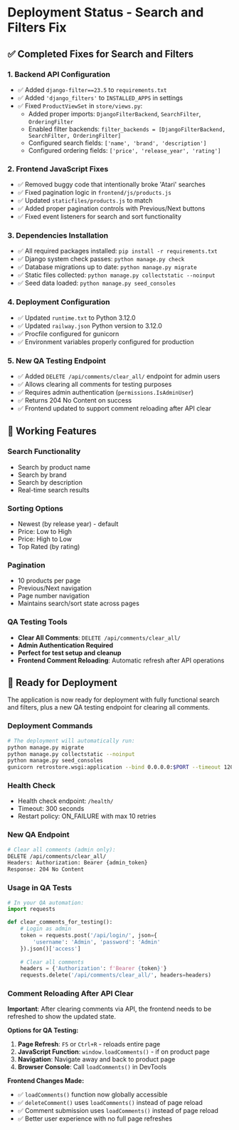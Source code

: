 # Deployment Status - Search and Filters Fix

## ✅ **Completed Fixes for Search and Filters**

### 1. **Backend API Configuration**
- ✅ Added `django-filter==23.5` to `requirements.txt`
- ✅ Added `'django_filters'` to `INSTALLED_APPS` in settings
- ✅ Fixed `ProductViewSet` in `store/views.py`:
  - Added proper imports: `DjangoFilterBackend`, `SearchFilter`, `OrderingFilter`
  - Enabled filter backends: `filter_backends = [DjangoFilterBackend, SearchFilter, OrderingFilter]`
  - Configured search fields: `['name', 'brand', 'description']`
  - Configured ordering fields: `['price', 'release_year', 'rating']`

### 2. **Frontend JavaScript Fixes**
- ✅ Removed buggy code that intentionally broke 'Atari' searches
- ✅ Fixed pagination logic in `frontend/js/products.js`
- ✅ Updated `staticfiles/products.js` to match
- ✅ Added proper pagination controls with Previous/Next buttons
- ✅ Fixed event listeners for search and sort functionality

### 3. **Dependencies Installation**
- ✅ All required packages installed: `pip install -r requirements.txt`
- ✅ Django system check passes: `python manage.py check`
- ✅ Database migrations up to date: `python manage.py migrate`
- ✅ Static files collected: `python manage.py collectstatic --noinput`
- ✅ Seed data loaded: `python manage.py seed_consoles`

### 4. **Deployment Configuration**
- ✅ Updated `runtime.txt` to Python 3.12.0
- ✅ Updated `railway.json` Python version to 3.12.0
- ✅ Procfile configured for gunicorn
- ✅ Environment variables properly configured for production

### 5. **New QA Testing Endpoint**
- ✅ Added `DELETE /api/comments/clear_all/` endpoint for admin users
- ✅ Allows clearing all comments for testing purposes
- ✅ Requires admin authentication (`permissions.IsAdminUser`)
- ✅ Returns 204 No Content on success
- ✅ Frontend updated to support comment reloading after API clear

## 🎯 **Working Features**

### Search Functionality
- Search by product name
- Search by brand
- Search by description
- Real-time search results

### Sorting Options
- Newest (by release year) - default
- Price: Low to High
- Price: High to Low
- Top Rated (by rating)

### Pagination
- 10 products per page
- Previous/Next navigation
- Page number navigation
- Maintains search/sort state across pages

### QA Testing Tools
- **Clear All Comments**: `DELETE /api/comments/clear_all/`
- **Admin Authentication Required**
- **Perfect for test setup and cleanup**
- **Frontend Comment Reloading**: Automatic refresh after API operations

## 🚀 **Ready for Deployment**

The application is now ready for deployment with fully functional search and filters, plus a new QA testing endpoint for clearing all comments.

### Deployment Commands
```bash
# The deployment will automatically run:
python manage.py migrate
python manage.py collectstatic --noinput
python manage.py seed_consoles
gunicorn retrostore.wsgi:application --bind 0.0.0.0:$PORT --timeout 120
```

### Health Check
- Health check endpoint: `/health/`
- Timeout: 300 seconds
- Restart policy: ON_FAILURE with max 10 retries

### New QA Endpoint
```bash
# Clear all comments (admin only):
DELETE /api/comments/clear_all/
Headers: Authorization: Bearer {admin_token}
Response: 204 No Content
```

### Usage in QA Tests
```python
# In your QA automation:
import requests

def clear_comments_for_testing():
    # Login as admin
    token = requests.post('/api/login/', json={
        'username': 'Admin', 'password': 'Admin'
    }).json()['access']
    
    # Clear all comments
    headers = {'Authorization': f'Bearer {token}'}
    requests.delete('/api/comments/clear_all/', headers=headers)
```

### Comment Reloading After API Clear
**Important**: After clearing comments via API, the frontend needs to be refreshed to show the updated state.

**Options for QA Testing:**
1. **Page Refresh**: `F5` or `Ctrl+R` - reloads entire page
2. **JavaScript Function**: `window.loadComments()` - if on product page
3. **Navigation**: Navigate away and back to product page
4. **Browser Console**: Call `loadComments()` in DevTools

**Frontend Changes Made:**
- ✅ `loadComments()` function now globally accessible
- ✅ `deleteComment()` uses `loadComments()` instead of page reload
- ✅ Comment submission uses `loadComments()` instead of page reload
- ✅ Better user experience with no full page refreshes 